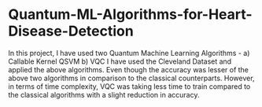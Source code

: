 # Quantum-ML-Algorithms-for-Heart-Disease-Detection
In this project, I have used two Quantum Machine Learning Algorithms - 
a) Callable Kernel QSVM 
b) VQC
I have used the Cleveland Dataset and applied the above algorithms. 
Even though the accuracy was lesser of the above two algorithms in comparison to the classical counterparts. However, in terms of time complexity, VQC was taking less time to train compared to the classical algorithms with a slight reduction in accuracy.
